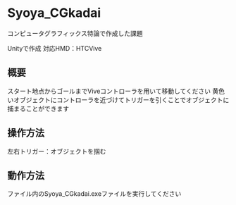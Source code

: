 # Syoya_CGkadai
コンピュータグラフィックス特論で作成した課題

Unityで作成
対応HMD：HTCVive

## 概要

スタート地点からゴールまでViveコントローラを用いて移動してください
黄色いオブジェクトにコントローラを近づけてトリガーを引くことでオブジェクトに捕まることができます

## 操作方法
左右トリガー：オブジェクトを掴む

## 動作方法

ファイル内のSyoya_CGkadai.exeファイルを実行してください

